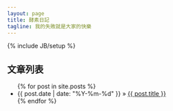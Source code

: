 ```yaml
---
layout: page
title: 酵素日記
tagline: 我的失敗就是大家的快樂
---
```

{% include JB/setup %}

## 文章列表

<ul class="posts">
  {% for post in site.posts %}
    <li><span>{{ post.date | date: "%Y-%m-%d" }}</span> &raquo; <a href="{{ BASE_PATH }}{{ post.url }}">{{ post.title }}</a></li>
  {% endfor %}
</ul>
